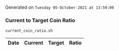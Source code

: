 Generated on `Tuesday 05-October-2021 at 13:59:09`

### Current to Target Coin Ratio
`current_coin_ratio.sh`

Date|Current|Target|Ratio
---|---|---|---
